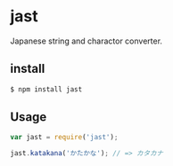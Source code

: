 jast
====

Japanese string and charactor converter.

## install

```sh
$ npm install jast
```

## Usage

```javascript
var jast = require('jast');

jast.katakana('かたかな'); // => カタカナ
```
